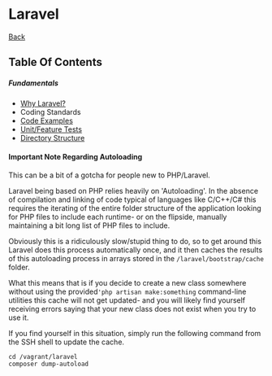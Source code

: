 # Laravel

[Back](../README.MD)

## Table Of Contents

##### Fundamentals

* [Why Laravel?](README_LARAVEL.MD)
* Coding Standards
* [Code Examples](examples/README.MD)
* [Unit/Feature Tests](README_TESTS.MD)
* [Directory Structure](README_FOLDER.MD)

#### Important Note Regarding Autoloading

This can be a bit of a gotcha for people new to PHP/Laravel. 

Laravel being based on PHP relies heavily on 'Autoloading'. In the absence of 
compilation and linking of code typical of languages like C/C++/C# this requires
the iterating of the entire folder structure of the application looking for PHP 
files to include each runtime- or on the flipside, manually maintaining a bit
long list of PHP files to include.

Obviously this is a ridiculously slow/stupid thing to do, so to get around this
Laravel does this process automatically once, and it then caches the results of this
autoloading process in arrays stored in the `/laravel/bootstrap/cache` folder.

What this means that is if you decide to create a new class somewhere without
using the provided`'php artisan make:something` command-line utilities this cache
will not get updated- and you will likely find yourself receiving errors saying 
that your new class does not exist when you try to use it.

If you find yourself in this situation, simply run the following command from
the SSH shell to update the cache.

```
cd /vagrant/laravel
composer dump-autoload
``` 
